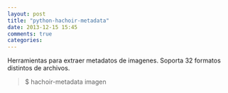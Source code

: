 ```yaml
---
layout: post
title: "python-hachoir-metadata"
date: 2013-12-15 15:45
comments: true
categories: 
---
```

Herramientas para extraer metadatos de imagenes. Soporta 32 formatos distintos de archivos.

>$ hachoir-metadata imagen


